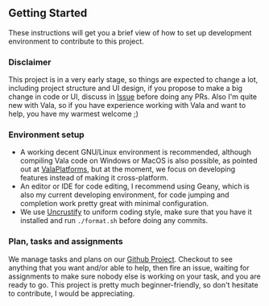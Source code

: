 ## Getting Started

These instructions will get you a brief view of how to set up development environment to contribute to this project. 

### Disclaimer

This project is in a very early stage, so things are expected to change a lot, including project structure and UI design, if you propose to make a big change in code or UI, discuss in [Issue](https://github.com/l4rzy/biru/issues) before doing any PRs. Also I'm quite new with Vala, so if you have experience working with Vala and want to help, you have my warmest welcome ;)

### Environment setup

* A working decent GNU/Linux environment is recommended, although compiling Vala code on Windows or MacOS is also possible, as pointed out at [ValaPlatforms](https://wiki.gnome.org/Projects/Vala/ValaPlatforms), but at the moment, we focus on developing features instead of making it cross-platform.
* An editor or IDE for code editing, I recommend using Geany, which is also my current developing environment, for code jumping and completion work pretty great with minimal configuration.
* We use [Uncrustify](https://github.com/uncrustify/uncrustify) to uniform coding style, make sure that you have it installed and run `./format.sh` before doing any commits.

###  Plan, tasks and assignments

We manage tasks and plans on our [Github Project](https://github.com/l4rzy/biru/projects). Checkout to see anything that you want and/or able to help, then fire an issue, waiting for assignments to make sure nobody else is working on your task, and you are ready to go. This project is pretty much beginner-friendly, so don't hesitate to contribute, I would be appreciating.
